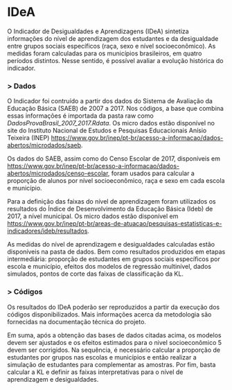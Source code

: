 # IDeA
O Indicador de Desigualdades e Aprendizagens (IDeA) sintetiza informações do nível de aprendizagem dos estudantes e da desigualdade entre grupos sociais específicos (raça, sexo e nível socioeconômico). As medidas foram calculadas para os municípios brasileiros, em quatro períodos distintos. Nesse sentido, é possível avaliar a evolução histórica do indicador.

### > Dados
O Indicador foi contruído a partir dos dados do Sistema de Avaliação da Educação Básica (SAEB) de 2007 a 2017. Nos códigos, a base que combina essas informações é importada da pasta raw como *DadosProvaBrasil_2007_2017.Rdata*. Os micro dados estão disponível no site do Instituto Nacional de Estudos e Pesquisas Educacionais Anísio Teixeira (INEP) https://www.gov.br/inep/pt-br/acesso-a-informacao/dados-abertos/microdados/saeb.

Os dados do SAEB, assim como do Censo Escolar de 2017, disponíveis em https://www.gov.br/inep/pt-br/acesso-a-informacao/dados-abertos/microdados/censo-escolar, foram usados para calcular a proporção de alunos por nível socioeconômico, raça e sexo em cada escola e município.

Para a definição das faixas do nível de aprendizagem foram utilizados os resultados do Índice de Desenvolvimento da Educação Básica (Ideb) de 2017, a nível municipal. Os micro dados estão disponível em https://www.gov.br/inep/pt-br/areas-de-atuacao/pesquisas-estatisticas-e-indicadores/ideb/resultados.

As medidas do nível de aprendizagem e desigualdades calculadas estão disponíveis na pasta de dados. Bem como resultados produzidos em etapas intermediária: proporção de estudantes em grupos sociais específicos por escola e município, efeitos dos modelos de regressão multinível, dados simulados, pontos de corte das faixas de classificação da KL.


### > Códigos
Os resultados do IDeA poderão ser reproduzidos a partir da execução dos códigos disponibilizados. Mais informações acerca da metodologia são fornecidas na documentação técnica do projeto. 

Em suma, após a obtenção das bases de dados citadas acima, os modelos devem ser ajustados e os efeitos estimados para o nivel socioeconômico 5 devem ser corrigidos. Na sequência, é necessário calcular a proporção de estudantes por grupos nas escolas e municípios e então realizar a simulação de estudantes para complementar as amostras. Por fim, basta calcular a KL e definir as faixas interpretativas para o nível de aprendizagem e desigualdades. 
